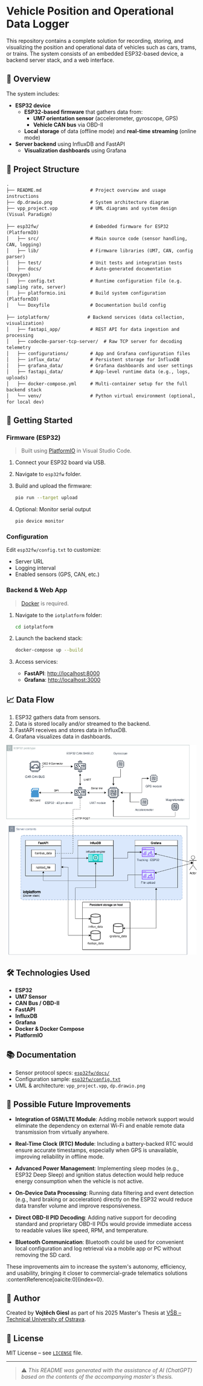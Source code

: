 
# Vehicle Position and Operational Data Logger

This repository contains a complete solution for recording, storing, and visualizing the position and operational data of vehicles such as cars, trams, or trains. The system consists of an embedded ESP32-based device, a backend server stack, and a web interface.

## 🚀 Overview

The system includes:
- **ESP32 device**
  - **ESP32-based firmware** that gathers data from:
    - **UM7 orientation sensor** (accelerometer, gyroscope, GPS)
    - **Vehicle CAN bus** via OBD-II
  - **Local storage** of data (offline mode) and **real-time streaming** (online mode)
- **Server backend** using InfluxDB and FastAPI
  - **Visualization dashboards** using Grafana

## 🧱 Project Structure

```
.
├── README.md                  # Project overview and usage instructions
├── dp.drawio.png              # System architecture diagram
├── vpp_project.vpp            # UML diagrams and system design (Visual Paradigm)

├── esp32fw/                   # Embedded firmware for ESP32 (PlatformIO)
│   ├── src/                   # Main source code (sensor handling, CAN, logging)
│   ├── lib/                   # Firmware libraries (UM7, CAN, config parser)
│   ├── test/                  # Unit tests and integration tests
│   ├── docs/                  # Auto-generated documentation (Doxygen)
│   ├── config.txt             # Runtime configuration file (e.g. sampling rate, server)
│   ├── platformio.ini         # Build system configuration (PlatformIO)
│   └── Doxyfile               # Documentation build config

├── iotplatform/              # Backend services (data collection, visualization)
│   ├── fastapi_app/           # REST API for data ingestion and processing
│   ├── codec8e-parser-tcp-server/  # Raw TCP server for decoding telemetry
│   ├── configurations/        # App and Grafana configuration files
│   ├── influx_data/           # Persistent storage for InfluxDB
│   ├── grafana_data/          # Grafana dashboards and user settings
│   ├── fastapi_data/          # App-level runtime data (e.g., logs, uploads)
│   ├── docker-compose.yml     # Multi-container setup for the full backend stack
│   └── venv/                  # Python virtual environment (optional, for local dev)
```

## 🔧 Getting Started

### Firmware (ESP32)

> Built using [PlatformIO](https://platformio.org/) in Visual Studio Code.

1. Connect your ESP32 board via USB.
2. Navigate to `esp32fw` folder.
3. Build and upload the firmware:
   ```bash
   pio run --target upload
   ```

4. Optional: Monitor serial output
   ```bash
   pio device monitor
   ```

### Configuration

Edit `esp32fw/config.txt` to customize:
- Server URL
- Logging interval
- Enabled sensors (GPS, CAN, etc.)

### Backend & Web App

> [Docker](https://www.docker.com/) is required.

1. Navigate to the `iotplatform` folder:
   ```bash
   cd iotplatform
   ```

2. Launch the backend stack:
   ```bash
   docker-compose up --build
   ```

3. Access services:
   - **FastAPI**: [http://localhost:8000](http://localhost:8000)
   - **Grafana**: [http://localhost:3000](http://localhost:3000)

## 📈 Data Flow

1. ESP32 gathers data from sensors.
2. Data is stored locally and/or streamed to the backend.
3. FastAPI receives and stores data in InfluxDB.
4. Grafana visualizes data in dashboards.

![System Diagram](dp.drawio.png)

## 🛠 Technologies Used

- **ESP32**
- **UM7 Sensor**
- **CAN Bus / OBD-II**
- **FastAPI**
- **InfluxDB**
- **Grafana**
- **Docker & Docker Compose**
- **PlatformIO**

## 📚 Documentation

- Sensor protocol specs: [`esp32fw/docs/`](esp32fw/docs/)
- Configuration sample: [`esp32fw/config.txt`](esp32fw/config.txt)
- UML & architecture: `vpp_project.vpp`, `dp.drawio.png`

## 🔮 Possible Future Improvements

- **Integration of GSM/LTE Module**: Adding mobile network support would eliminate the dependency on external Wi-Fi and enable remote data transmission from virtually anywhere.

- **Real-Time Clock (RTC) Module**: Including a battery-backed RTC would ensure accurate timestamps, especially when GPS is unavailable, improving reliability in offline mode.

- **Advanced Power Management**: Implementing sleep modes (e.g., ESP32 Deep Sleep) and ignition status detection would help reduce energy consumption when the vehicle is not active.

- **On-Device Data Processing**: Running data filtering and event detection (e.g., hard braking or acceleration) directly on the ESP32 would reduce data transfer volume and improve responsiveness.

- **Direct OBD-II PID Decoding**: Adding native support for decoding standard and proprietary OBD-II PIDs would provide immediate access to readable values like speed, RPM, and temperature.

- **Bluetooth Communication**: Bluetooth could be used for convenient local configuration and log retrieval via a mobile app or PC without removing the SD card.

These improvements aim to increase the system's autonomy, efficiency, and usability, bringing it closer to commercial-grade telematics solutions&#8203;:contentReference[oaicite:0]{index=0}.

## 👤 Author

Created by **Vojtěch Giesl** as part of his 2025 Master's Thesis at [VŠB – Technical University of Ostrava](https://www.fei.vsb.cz/cs).

## 📄 License

MIT License – see [`LICENSE`](LICENSE) file.

---

> ⚠️ _This README was generated with the assistance of AI (ChatGPT) based on the contents of the accompanying master's thesis._
